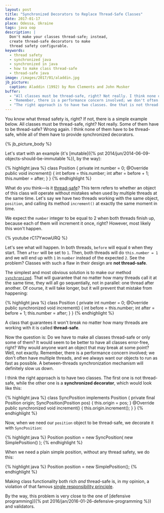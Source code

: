 ```yaml
---
layout: post
title: "Synchronized Decorators to Replace Thread-Safe Classes"
date: 2017-01-17
place: Odessa, Ukraine
tags: java oop
description: |
  Don't make your classes thread-safe; instead,
  create thread-safe decorators to make
  thread safety configurable.
keywords:
  - thread safety
  - synchronized java
  - synchronized in java
  - how to make class thread-safe
  - thread-safe java
image: /images/2017/01/aladdin.jpg
jb_picture:
  caption: Aladdin (1992) by Ron Clements and John Musker
buffer:
  - "All classes must be thread-safe, right? Not really. I think none of them have to be thread-safe"
  - "Remember, there is a performance concern involved; we don't often have multiple threads..."
  - "The right approach is to have two classes. One that is not thread-safe and a synchronized decorator"
---
```


You know what thread safety is, right? If not, there is a simple example
below. All classes must be thread-safe, right? Not really. Some of them
have to be thread-safe? Wrong again. I think none of them have to
be thread-safe, while all of them have to provide synchronized decorators.

<!--more-->

{% jb_picture_body %}

Let's start with an example (it's
[mutable]({% pst 2014/jun/2014-06-09-objects-should-be-immutable %}), by the way):

{% highlight java %}
class Position {
  private int number = 0;
  @Override
  public void increment() {
    int before = this.number;
    int after = before + 1;
    this.number = after;
  }
}
{% endhighlight %}

What do you think&mdash;is it [thread-safe](https://en.wikipedia.org/wiki/Thread_safety)?
This term refers to whether
an object of this class will operate without mistakes when used by multiple
threads at the same time. Let's say we have two threads working with
the same object, `position`, and calling its method `increment()` at
exactly the same moment in time.

We expect the `number` integer to be equal to 2 when both threads
finish up, because each of them will increment it once, right?
However, most likely this won't happen.

{% youtube rC17YwowURQ %}

Let's see what will happen. In both threads, `before`
will equal `0` when they start. Then `after` will be set to `1`. Then, both threads
will do `this.number = 1` and we will end up with `1` in `number` instead
of the expected `2`. See the problem? Classes with such a flaw in their
design are **not thread-safe**.

The simplest and most obvious solution is to make our method
[`synchronized`](https://docs.oracle.com/javase/tutorial/essential/concurrency/syncmeth.html).
That will guarantee that no matter how many threads call it
at the same time, they will all go sequentially, not in parallel: one
thread after another. Of course, it will take longer, but it will prevent
that mistake from happening:

{% highlight java %}
class Position {
  private int number = 0;
  @Override
  public synchronized void increment() {
    int before = this.number;
    int after = before + 1;
    this.number = after;
  }
}
{% endhighlight %}

A class that guarantees it won't break no matter how many threads
are working with it is called **thread-safe**.

Now the question is: Do we have to make all classes
thread-safe or only some of them? It would seem to be better to have all
classes error-free, right? Why would anyone want an object
that may break at some point? Well, not exactly. Remember, there is
a performance concern involved; we don't often have multiple
threads, and we always want our objects to run as fast as possible.
A between-threads synchronization mechanism will definitely slow us down.

I think the right approach is to have two classes. The first one
is not thread-safe, while the other one is a **synchronized decorator**,
which would look like this:

{% highlight java %}
class SyncPosition implements Position {
  private final Position origin;
  SyncPosition(Position pos) {
    this.origin = pos;
  }
  @Override
  public synchronized void increment() {
    this.origin.increment();
  }
}
{% endhighlight %}

Now, when we need our `position` object to be thread-safe, we decorate
it with `SyncPosition`:

{% highlight java %}
Position position = new SyncPosition(
  new SimplePosition()
);
{% endhighlight %}

When we need a plain simple position, without any thread safety, we do this:

{% highlight java %}
Position position = new SimplePosition();
{% endhighlight %}

Making class functionality both rich _and_ thread-safe is, in my opinion,
a violation of that famous
[single responsibility principle](https://en.wikipedia.org/wiki/Single_responsibility_principle).

By the way, this problem is very close to the one of
[defensive programming]({% pst 2016/jan/2016-01-26-defensive-programming %})
and validators.
